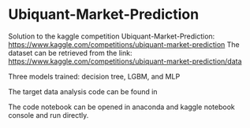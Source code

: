 # Ubiquant-Market-Prediction

Solution to the kaggle competition Ubiquant-Market-Prediction: https://www.kaggle.com/competitions/ubiquant-market-prediction
The dataset can be retrieved from the link: https://www.kaggle.com/competitions/ubiquant-market-prediction/data

Three models trained: decision tree, LGBM, and MLP

The target data analysis code can be found in 

The code notebook can be opened in anaconda and kaggle notebook console and run directly.
